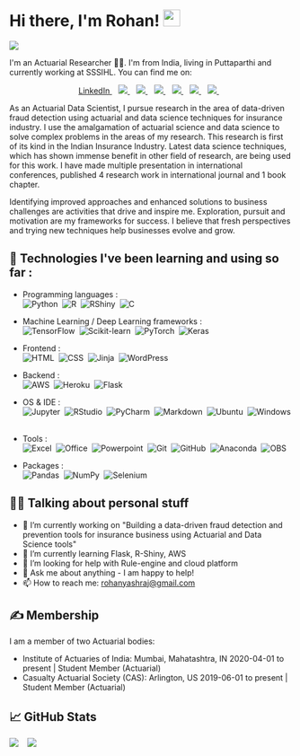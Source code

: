 # Hi there, I'm Rohan! <img src="https://raw.githubusercontent.com/MartinHeinz/MartinHeinz/master/wave.gif" width="30px">

<img src="https://camo.githubusercontent.com/992babdffd8c74a1502de375fbdf7e4d54773242/68747470733a2f2f6d656469612e67697068792e636f6d2f6d656469612f53576f536b4e36447854737a71494b4571762f67697068792e676966" align='center'>

<!-- 
I'm Rohan 👨‍💻 & I'm a actuarial researcher. I'm from India, living in Puttaparthi and currently working at SSSIHL. You can find me on [![Twitter][1.2]][1],  or on [![LinkedIn][3.2]][3].
-->
I'm an Actuarial Researcher 👨‍💻. I'm from India, living in Puttaparthi and currently working at SSSIHL. You can find me on:

<p align='center'>
    <a href="https://www.linkedin.com/in/rohanyashraj/" target="_blank"> LinkedIn
    </a>&nbsp;&nbsp;
    <a href="mailto:rohanyashraj@gmail.com">
    <img src="https://img.shields.io/badge/Gmail-D14836?style=for-the-badge&logo=gmail&logoColor=white" />        
    </a>&nbsp;&nbsp;
    <a href="https://www.researchgate.net/profile/Rohan_Gupta54">
    <img src="https://img.shields.io/badge/ResearchGate-00CCBB?style=for-the-badge&logo=researchgate&logoColor=white" />        
    </a>&nbsp;&nbsp;
    <a href="https://orcid.org/0000-0003-2404-8036">
    <img src="https://img.shields.io/badge/ORCID-A6CE39?style=for-the-badge&logo=orcid&logoColor=white" />        
    </a>&nbsp;&nbsp;
    <a href="https://www.instagram.com/rohanyashraj/">
    <img src="https://img.shields.io/badge/instagram-%23E4405F.svg?&style=for-the-badge&logo=instagram&logoColor=white" />        
    </a>&nbsp;&nbsp;
    <a href="https://twitter.com/Rohan_Yashraj">
    <img src="https://img.shields.io/badge/Twitter-1DA1F2?style=for-the-badge&logo=twitter&logoColor=white" />        
    </a>&nbsp;&nbsp;
    <a href="https://www.facebook.com/rohanyashraj/">
    <img src="https://img.shields.io/badge/Facebook-1877F2?style=for-the-badge&logo=facebook&logoColor=white" />        
    </a>&nbsp;&nbsp;
</p>

As an Actuarial Data Scientist, I pursue research in the area of data-driven fraud detection using actuarial and data science techniques for insurance industry. I use the amalgamation of actuarial science and data science to solve complex problems in the areas of my research. This research is first of its kind in the Indian Insurance Industry. Latest data science techniques, which has shown immense benefit in other field of research, are being used for this work. I have made multiple presentation in international conferences, published 4 research work in international journal and 1 book chapter.

Identifying improved approaches and enhanced solutions to business challenges are activities that drive and inspire me. Exploration, pursuit and motivation are my frameworks for success. I believe that fresh perspectives and trying new techniques help businesses evolve and grow.

## 🔧 Technologies I've been learning and using so far :
- Programming languages : <br />
    ![Python](https://img.shields.io/badge/Python-3776AB?logo=python&logoColor=white)&nbsp;
    ![R](https://img.shields.io/badge/R-276DC3?logo=r&logoColor=white)&nbsp;
    ![RShiny](https://img.shields.io/badge/R_Shiny-13B5EA?logo=r&logoColor=white)&nbsp;
    ![C](https://img.shields.io/badge/C-A8B9CC?logo=c&logoColor=white)&nbsp;
    
- Machine Learning / Deep Learning frameworks : <br />
    ![TensorFlow](https://img.shields.io/badge/TensorFlow-FF6F00?logo=TensorFlow&logoColor=white)&nbsp;
    ![Scikit-learn](http://img.shields.io/badge/scikit--learn-F7931E?logo=scikit-learn&logoColor=white)&nbsp;
    ![PyTorch](http://img.shields.io/badge/PyTorch-EE4C2C?logo=pytorch&logoColor=white)&nbsp;
    ![Keras](https://img.shields.io/badge/Keras-D00000?logo=Keras&logoColor=white)&nbsp;
    
- Frontend : <br />
    ![HTML](https://img.shields.io/badge/HTML-E34F26?logo=html5&logoColor=white)&nbsp;
    ![CSS](https://img.shields.io/badge/CSS-1572B6?logo=css3&logoColor=white)&nbsp;
    ![Jinja](https://img.shields.io/badge/Jinja-B41717?logo=jinja&logoColor=white)&nbsp;
    ![WordPress](https://img.shields.io/badge/WordPress-21759B?logo=wordpress&logoColor=white)&nbsp;

- Backend : <br />
    ![AWS](https://img.shields.io/badge/Amazon_AWS-232F3E?logo=amazon-aws&logoColor=white)&nbsp;
    ![Heroku](https://img.shields.io/badge/Heroku-430098?logo=heroku&logoColor=white)&nbsp;
    ![Flask](https://img.shields.io/badge/Flask-000000?logo=flask&logoColor=white)&nbsp;
    
- OS & IDE : <br />
    ![Jupyter](https://img.shields.io/badge/Jupyter-333333?logo=Jupyter)&nbsp;
    ![RStudio](https://img.shields.io/badge/RStudio-75AADB?logo=rstudio&logoColor=white)&nbsp;
    ![PyCharm](https://img.shields.io/badge/PyCharm-000000?logo=pycharm&logoColor=white)&nbsp;
    ![Markdown](https://img.shields.io/badge/Markdown-333333?logo=markdown&logoColor=white)&nbsp;
    ![Ubuntu](https://img.shields.io/badge/Ubuntu-333333?logo=Ubuntu)&nbsp;
    ![Windows](https://img.shields.io/badge/Windows-333333?logo=Windows&logoColor=white)&nbsp;
    
- Tools : <br />
    ![Excel](https://img.shields.io/badge/MS_Excel-217346?logo=microsoft-excel&logoColor=white)&nbsp;
    ![Office](https://img.shields.io/badge/MS_Office-D83B01?logo=microsoft-office&logoColor=white)&nbsp;
    ![Powerpoint](https://img.shields.io/badge/MS_PowerPoint-B7472A?logo=microsoft-powerpoint&logoColor=white)&nbsp;
    ![Git](https://img.shields.io/badge/Git-05122A?logo=git)&nbsp;
    ![GitHub](https://img.shields.io/badge/GitHub-05122A?logo=github&logoColor=white)&nbsp;
    ![Anaconda](https://img.shields.io/badge/Anaconda-333333?logo=Anaconda)&nbsp;
    ![OBS](https://img.shields.io/badge/OBS_Studio-302E31?logo=obs-studio&logoColor=white)&nbsp;

- Packages : <br />
    ![Pandas](https://img.shields.io/badge/pandas-150458?logo=pandas&logoColor=white)&nbsp;
    ![NumPy](https://img.shields.io/badge/NumPy-013243?logo=numpy&logoColor=white)&nbsp;
    ![Selenium](https://img.shields.io/badge/Selenium-43B02A?logo=selenium&logoColor=white)&nbsp;

## 🤷‍♂️ Talking about personal stuff

- 🔭 I’m currently working on "Building a data-driven fraud detection and prevention tools for insurance business using Actuarial and Data Science tools"
- 🌱 I’m currently learning Flask, R-Shiny, AWS
- 🤔 I’m looking for help with Rule-engine and cloud platform
- 💬 Ask me about anything - I am happy to help!
- 📫 How to reach me: rohanyashraj@gmail.com

## &#x270d; Membership

I am a member of two Actuarial bodies:
- Institute of Actuaries of India: Mumbai, Mahatashtra, IN
2020-04-01 to present | Student Member (Actuarial)
- Casualty Actuarial Society (CAS): Arlington, US
2019-06-01 to present | Student Member (Actuarial)

## &#x1f4c8; GitHub Stats

<div>
    <img align="top" src="https://github-readme-stats.vercel.app/api/top-langs/?username=RohanYashraj&layout=compact" />&nbsp;&nbsp;&nbsp;
    <img align="top" src="https://github-readme-stats.vercel.app/api?username=RohanYashraj&count_private=true&show_icons=true&theme=default&hide_rank=true&disable_animations=true&custom_title=Stats" />&nbsp;&nbsp;
</div>


<!-- Resources -->
<!-- Icons: https://simpleicons.org/ -->
<!-- GitHub Stats: https://github.com/anuraghazra/github-readme-stats -->
<!-- Emojis: https://emojipedia.org/emoji/ -->
<!-- HTML Emojis: https://www.fileformat.info/index.htm -->
<!-- Shields: https://shields.io/ -->
<!-- Awesome GitHub Profile README: https://github.com/abhisheknaiidu/awesome-github-profile-readme -->
